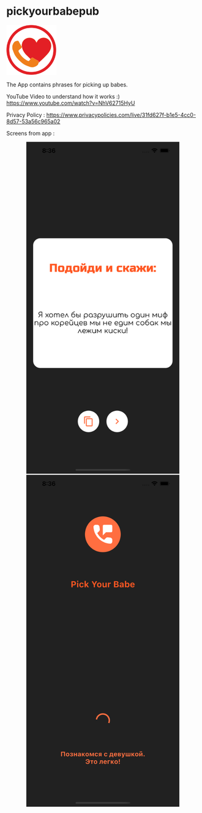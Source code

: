 # pickyourbabepub

<p align="left">
  <img src="https://github.com/Ionitas/pickyourbabepub/blob/main/Logo/PickYourBabe.png"  width="130"/>
</p>

The App contains phrases for picking up babes. 

YouTube Video to understand how it works :) https://www.youtube.com/watch?v=NhV62715HyU

Privacy Policy : https://www.privacypolicies.com/live/31fd627f-b1e5-4cc0-8d57-53a56c965a02

Screens from app : 

<p align="middle">
  <img src="https://github.com/Ionitas/pickyourbabepub/blob/main/Sceens/Simulator%20Screen%20Shot%20-%20iPhone%2012%20Pro%20Max%20-%202021-04-24%20at%2008.36.42.png"  width="400"/>
  <img src="https://github.com/Ionitas/pickyourbabepub/blob/main/Sceens/Simulator%20Screen%20Shot%20-%20iPhone%2012%20Pro%20Max%20-%202021-04-24%20at%2008.36.30.png" width="400"/>
</p>


